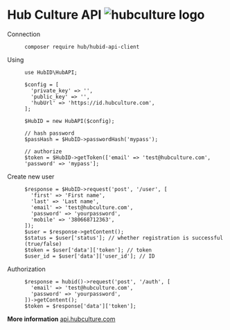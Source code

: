 # Hub Culture API ![hubculture logo](https://hubculture.com/images/logo-hub.png)

<dl>
  <dt>Connection</dt>
  <dd>

    composer require hub/hubid-api-client
  </dd>
  <dt>Using</dt>
  <dd>

    use HubID\HubAPI;
    
    $config = [
      'private_key' => '',
      'public_key' => '',
      'hubUrl' => 'https://id.hubculture.com',
    ];

    $HubID = new HubAPI($config);
    
    // hash password
    $passHash = $HubID->passwordHash('mypass');

    // authorize
    $token = $HubID->getToken(['email' => 'test@hubculture.com', 'password' => 'mypass'];
  </dd>
  <dt>Create new user</dt>
  <dd>

    $response = $HubID->request('post', '/user', [
      'first' => 'First name',
      'last' => 'Last name',
      'email' => 'test@hubculture.com',
      'password' => 'yourpassword',
      'mobile' => '380668712363',
    ]);
    $user = $response->getContent();
    $status = $user['status']; // whether registration is successful (true/false)
    $token = $user['data']['token']; // token
    $user_id = $user['data']['user_id']; // ID

  </dd>
  <dt>Authorization</dt>
  <dd>

    $response = hubid()->request('post', '/auth', [
      'email' => 'test@hubculture.com',
      'password' => 'yourpassword',
    ])->getContent();
    $token = $response['data']['token'];

  </dd>

</dl>

**More information** [api.hubculture.com](https://api.hubculture.com/)